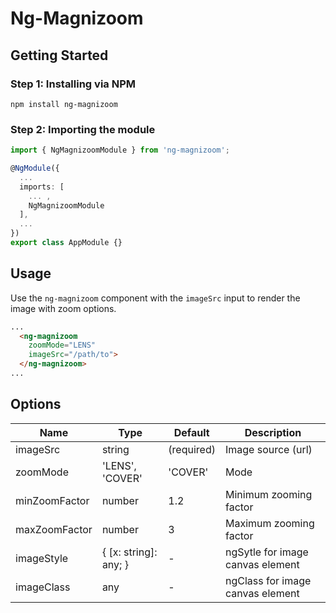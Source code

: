 # Ng-Magnizoom

## Getting Started

### Step 1: Installing via NPM

```
npm install ng-magnizoom
```

### Step 2: Importing the module

```ts
import { NgMagnizoomModule } from 'ng-magnizoom';

@NgModule({
  ...
  imports: [
    ... ,
    NgMagnizoomModule
  ],
  ...
})
export class AppModule {}
```

## Usage

Use the `ng-magnizoom` component with the `imageSrc` input to render the image with zoom options.
```html
...
  <ng-magnizoom
    zoomMode="LENS"
    imageSrc="/path/to">
  </ng-magnizoom>
...
```

## Options

Name | Type | Default | Description
--- | --- | --- | ---
imageSrc | string | (required) | Image source (url)
zoomMode | 'LENS', 'COVER' | 'COVER' | Mode
minZoomFactor | number | 1.2 | Minimum zooming factor
maxZoomFactor | number | 3 | Maximum zooming factor
imageStyle | { [x: string]: any; } | - | ngSytle for image canvas element
imageClass | any | - | ngClass for image canvas element
